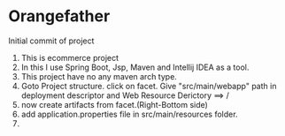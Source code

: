 # Orangefather
Initial commit of project
1. This is ecommerce project
2. In this I use Spring Boot, Jsp, Maven and Intellij IDEA as a tool.
3. This project have no any maven arch type.
4. Goto Project structure. click on facet. Give "src/main/webapp" path in deployment descriptor and Web Resource Derictory ==> /
5. now create artifacts from facet.(Right-Bottom side)
6. add application.properties file in src/main/resources folder.
7. 
